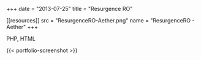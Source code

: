+++
date = "2013-07-25"
title = "Resurgence RO"

[[resources]]
    src = "ResurgenceRO-Aether.png"
    name = "ResurgenceRO - Aether"
+++

PHP, HTML

{{< portfolio-screenshot >}}
